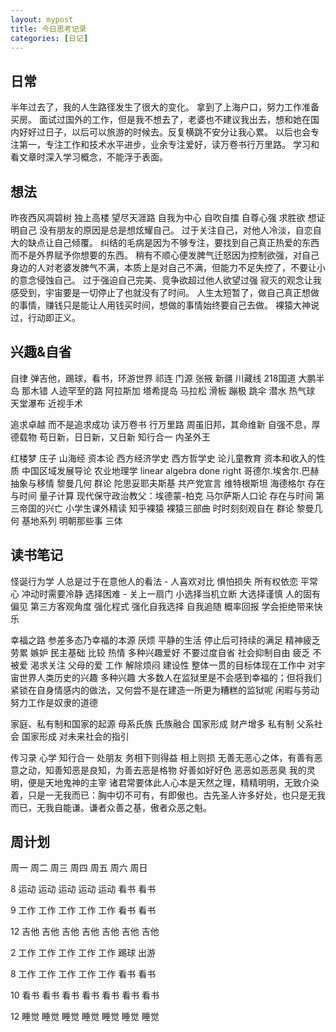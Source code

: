 ```yaml
---
layout: mypost
title: 今日思考记录
categories: [日记]
---
```


## 日常
半年过去了，我的人生路径发生了很大的变化。
拿到了上海户口，努力工作准备买房。
面试过国外的工作，但是我不想去了，老婆也不建议我出去，想和她在国内好好过日子，以后可以旅游的时候去。反复横跳不安分让我心累。
以后也会专注第一，专注工作和技术水平进步，业余专注爱好，读万卷书行万里路。
学习和看文章时深入学习概念，不能浮于表面。


## 想法
昨夜西风凋碧树 独上高楼 望尽天涯路
自我为中心 自吹自擂 自尊心强 求胜欲 想证明自己
没有朋友的原因是总是想炫耀自己。
过于关注自己，对他人冷淡，自恋自大的缺点让自己倾覆。
纠结的毛病是因为不够专注，要找到自己真正热爱的东西而不是外界赋予你想要的东西。
稍有不顺心便发脾气迁怒因为控制欲强，对自己身边的人对老婆发脾气不满，本质上是对自己不满，但能力不足失控了，不要让小的意念侵蚀自己。
过于强迫自己完美、竞争欲超过他人欲望过强
寂灭的观念让我感受到，宇宙要是一切停止了也就没有了时间。
人生太短暂了，做自己真正想做的事情，赚钱只是能让人用钱买时间，想做的事情始终要自己去做。
裸猿大神说过，行动即正义。


## 兴趣&自省
自律
弹吉他，踢球，看书，环游世界
祁连 门源 张掖 新疆 川藏线 218国道 大鹏半岛
那木错 人迹罕至的路
阿拉斯加 塔希提岛
马拉松 滑板 蹦极 跳伞 潜水 热气球 天堂瀑布
近视手术

追求卓越 而不是追求成功
读万卷书 行万里路
周虽旧邦，其命维新
自强不息，厚德载物
苟日新，日日新，又日新
知行合一
内圣外王

红楼梦
庄子
山海经
资本论
西方经济学史
西方哲学史
论儿童教育
资本和收入的性质
中国区域发展导论
农业地理学
linear algebra done right
哥德尔.埃舍尔.巴赫
抽象与移情
黎曼几何
群论
陀思妥耶夫斯基
共产党宣言
维特根斯坦
海德格尔 存在与时间
量子计算
现代保守政治教父：埃德蒙-柏克
马尔萨斯人口论
存在与时间
第三帝国的兴亡
小学生课外精读
知乎裸猿
裸猿三部曲
时时刻刻观自在
群论 黎曼几何
基地系列
明朝那些事
三体


## 读书笔记
怪诞行为学
人总是过于在意他人的看法 - 人喜欢对比
惧怕损失 所有权依恋 平常心
冲动时需要冷静
选择困难 - 关上一扇门
小选择当机立断 大选择谨慎
人的固有偏见 第三方客观角度
强化程式 强化自我选择 自我追随 概率回报
学会拒绝带来快乐

幸福之路
参差多态乃幸福的本源
厌烦 平静的生活 停止后可持续的满足
精神疲乏 劳累
嫉妒 民主基础 比较
热情 多种兴趣爱好 不要过度自省 社会抑制自由 疲乏
不被爱 渴求关注
父母的爱
工作 解除烦闷 建设性 整体一贯的目标体现在工作中
对宇宙世界人类历史的兴趣 多种兴趣
大多数人在监狱里是不会感到幸福的；但将我们紧锁在自身情感内的做法，又何尝不是在建造一所更为糟糕的监狱呢
闲暇与劳动 努力工作是奴隶的道德

家庭、私有制和国家的起源
母系氏族 氏族融合 国家形成 财产增多 私有制 父系社会 国家形成
对未来社会的指引

传习录
心学 知行合一
处朋友 务相下则得益 相上则损
无善无恶心之体，有善有恶意之动，知善知恶是良知，为善去恶是格物
好善如好好色 恶恶如恶恶臭
我的灵明，便是天地鬼神的主宰
诸君常要体此人心本是天然之理，精精明明，无致介染着，只是一无我而已：胸中切不可有，有即傲也。古先圣人许多好处，也只是无我而已，无我自能谦。谦者众善之基，傲者众恶之魁。

## 周计划
   周一 周二 周三 周四 周五 周六 周日

8  运动 运动 运动 运动 运动 看书 看书

9  工作 工作 工作 工作 工作 看书 看书

12 吉他 吉他 吉他 吉他 吉他 吉他 吉他

2  工作 工作 工作 工作 工作 踢球 出游

8  工作 工作 工作 工作 工作 看书 看书

10 看书 看书 看书 看书 看书 看书 看书

12 睡觉 睡觉 睡觉 睡觉 睡觉 睡觉 睡觉
